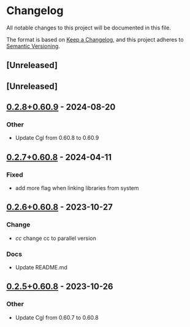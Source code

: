 # Changelog
All notable changes to this project will be documented in this file.

The format is based on [Keep a Changelog](https://keepachangelog.com/en/1.0.0/),
and this project adheres to [Semantic Versioning](https://semver.org/spec/v2.0.0.html).

## [Unreleased]

## [Unreleased]

## [0.2.8+0.60.9](https://github.com/Maroon502/clp-src/compare/v0.2.7+0.60.8...v0.2.8+0.60.9) - 2024-08-20

### Other
- Update Cgl from 0.60.8 to 0.60.9

## [0.2.7+0.60.8](https://github.com/Maroon502/cgl-src/compare/v0.2.6+0.60.8...v0.2.7+0.60.8) - 2024-04-11

### Fixed
- add more flag when linking libraries from system

## [0.2.6+0.60.8](https://github.com/Maroon502/cgl-src/compare/v0.2.5+0.60.8...v0.2.6+0.60.8) - 2023-10-27

### Change
- *cc* change cc to parallel version

### Docs
- Update README.md

## [0.2.5+0.60.8](https://github.com/Maroon502/cgl-src/compare/v0.2.4+0.60.7...v0.2.5+0.60.8) - 2023-10-26

### Other
- Update Cgl from 0.60.7 to 0.60.8
